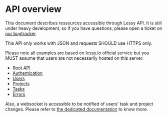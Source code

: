 # API overview

This document describes ressources accessible through Lessy API. It is still
under heavy development, so if you have questions, please open a ticket on [our
bugtracker](https://github.com/lessy-community/lessy/issues/).

This API only works with JSON and requests SHOULD use HTTPS only.

Please note all examples are based on lessy.io official service but you MUST
assume that users are not necessarily hosted on this server.

- [Root API](root.md)
- [Authentication](authentication.md)
- [Users](users.md)
- [Projects](projects.md)
- [Tasks](tasks.md)
- [Errors](errors.md)

Also, a websocket is accessible to be notified of users' task and project
changes. Please refer to [the dedicated documentation](websocket.md) to know
more.
